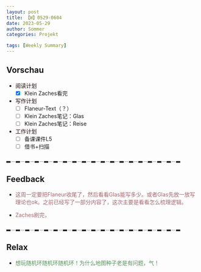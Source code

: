 ```yaml
---
layout: post
title: 【W】0529-0604
date: 2023-05-29
author: Sommer
categories: Projekt

tags: [Weekly Summary]
--- 
```


## Vorschau

- <font style="background:#fcf2f4">阅读计划</font>
  - [x] Klein Zaches看完
- <font style="background:#fcf2f4">写作计划</font>
  - [ ] Flaneur-Text（？）
  - [ ] Klein Zaches笔记：Glas
  - [ ] Klein Zaches笔记：Reise
- <font style="background:#fcf2f4">工作计划</font>
  - [ ] 备课课件L5
  - [ ] 借书+扫描

▂﹍▂﹍▂﹍▂﹍▂﹍▂﹍▂﹍▂﹍▂﹍▂﹍▂﹍▂﹍▂﹍▂﹍▂﹍▂﹍▂﹍▂﹍▂

## Feedback

- <font style="color:#a66870">这周一定要把Flaneur收尾了，然后看看Glas能写多少。或者Glas先放一放写理论也ok。之前已经写了一部分内容了，这次主要是看看怎么梳理逻辑。</font>

- <font style="color:#a66870">Zaches刷完，</font>

▂﹍▂﹍▂﹍▂﹍▂﹍▂﹍▂﹍▂﹍▂﹍▂﹍▂﹍▂﹍▂﹍▂﹍▂﹍▂﹍▂﹍▂﹍▂


## Relax

- <font style="color:#56925A">想玩随机环随机环随机环！为什么地图种子老是有问题，气！</font><br>
